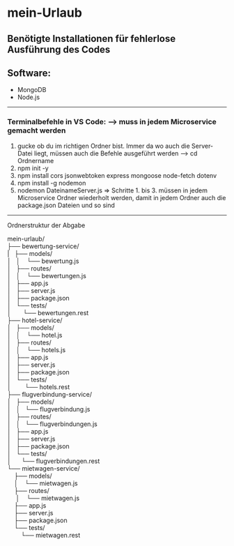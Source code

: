 # mein-Urlaub

## Benötigte Installationen für fehlerlose Ausführung des Codes

## Software:
- MongoDB
- Node.js
----------------------------------------


### Terminalbefehle in VS Code: --> muss in jedem Microservice gemacht werden

 1. gucke ob du im richtigen Ordner bist. Immer da wo auch die Server-Datei liegt, müssen auch die Befehle ausgeführt werden --> cd Ordnername
 2. npm init -y
 3. npm install cors jsonwebtoken express mongoose node-fetch dotenv
 4. npm install -g nodemon
 5. nodemon DateinameServer.js
=> Schritte 1. bis 3. müssen in jedem Microservice Ordner wiederholt werden, damit in jedem Ordner auch die package.json Dateien und so sind



--------------------------------------------------------------------------------------------------------------------------------------------------------





Ordnerstruktur der Abgabe <br>

mein-urlaub/ <br>
├── bewertung-service/ <br>
|&nbsp;&nbsp;&nbsp;├── models/ <br>
│&nbsp;&nbsp;&nbsp;│&nbsp;&nbsp;&nbsp;&nbsp;└── bewertung.js <br>
│&nbsp;&nbsp;&nbsp;├── routes/ <br>
│&nbsp;&nbsp;&nbsp;│&nbsp;&nbsp;&nbsp;&nbsp;└── bewertungen.js <br>
│&nbsp;&nbsp;&nbsp;├── app.js <br>
│&nbsp;&nbsp;&nbsp;├── server.js <br>
│&nbsp;&nbsp;&nbsp;├── package.json <br>
│&nbsp;&nbsp;&nbsp;└── tests/ <br>
│&nbsp;&nbsp;&nbsp;&nbsp;&nbsp;&nbsp;&nbsp;└── bewertungen.rest <br>
├── hotel-service/ <br>
│&nbsp;&nbsp;&nbsp;├── models/ <br>
│&nbsp;&nbsp;&nbsp;│&nbsp;&nbsp;&nbsp;&nbsp;└── hotel.js <br>
│&nbsp;&nbsp;&nbsp;├── routes/ <br>
│&nbsp;&nbsp;&nbsp;│&nbsp;&nbsp;&nbsp;&nbsp;└── hotels.js <br>
│&nbsp;&nbsp;&nbsp;├── app.js <br>
│&nbsp;&nbsp;&nbsp;├── server.js <br>
│&nbsp;&nbsp;&nbsp;├── package.json <br>
│&nbsp;&nbsp;&nbsp;└── tests/ <br>
│&nbsp;&nbsp;&nbsp;&nbsp;&nbsp;&nbsp;&nbsp;&nbsp;└── hotels.rest <br>
├── flugverbindung-service/ <br>
│&nbsp;&nbsp;&nbsp;├── models/ <br>
│&nbsp;&nbsp;&nbsp;│&nbsp;&nbsp;&nbsp;└── flugverbindung.js <br>
│&nbsp;&nbsp;&nbsp;├── routes/ <br>
│&nbsp;&nbsp;&nbsp;│&nbsp;&nbsp;&nbsp;└── flugverbindungen.js <br>
│&nbsp;&nbsp;&nbsp;├── app.js <br>
│&nbsp;&nbsp;&nbsp;├── server.js <br>
│&nbsp;&nbsp;&nbsp;├── package.json <br>
│&nbsp;&nbsp;&nbsp;└── tests/ <br>
│&nbsp;&nbsp;&nbsp;&nbsp;&nbsp;&nbsp;└── flugverbindungen.rest <br>
└── mietwagen-service/ <br>
&nbsp;&nbsp;&nbsp;&nbsp;├── models/ <br>
&nbsp;&nbsp;&nbsp;&nbsp;│&nbsp;&nbsp;&nbsp;&nbsp;└── mietwagen.js <br>
&nbsp;&nbsp;&nbsp;&nbsp;├── routes/ <br>
&nbsp;&nbsp;&nbsp;&nbsp;&nbsp;│&nbsp;&nbsp;&nbsp;&nbsp;└── mietwagen.js <br>
&nbsp;&nbsp;&nbsp;&nbsp;├── app.js <br>
&nbsp;&nbsp;&nbsp;&nbsp;├── server.js <br>
&nbsp;&nbsp;&nbsp;&nbsp;├── package.json <br>
&nbsp;&nbsp;&nbsp;&nbsp;└── tests/ <br>
&nbsp;&nbsp;&nbsp;&nbsp;&nbsp;&nbsp;&nbsp;&nbsp;└── mietwagen.rest
